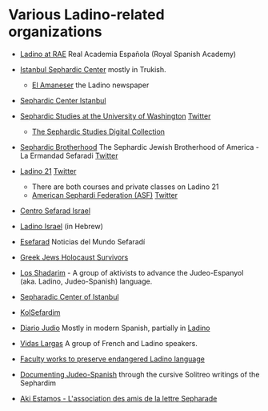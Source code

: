 # Various Ladino-related organizations

* [Ladino at RAE](https://www.rae.es/search/node?keys=ladino&op.x=0&op.y=0) Real Academia Española   (Royal Spanish Academy)

* [Istanbul Sephardic Center](https://istanbulsephardiccenter.com/)  mostly in Trukish.
    * [El Amaneser](https://istanbulsephardiccenter.com/el-amaneser/) the Ladino newspaper
* [Sephardic Center Istanbul](https://sephardiccenter.wordpress.com/)

* [Sephardic Studies at the University of Washington](https://jewishstudies.washington.edu/sephardic-studies/) [Twitter](https://twitter.com/SephardicUW)
    * [The Sephardic Studies Digital Collection](https://content.lib.washington.edu/sephardicweb/index.html)
* [Sephardic Brotherhood](https://www.sephardicbrotherhood.com/) The Sephardic Jewish Brotherhood of America - La Ermandad Sefaradi [Twitter](https://twitter.com/SephardicBrothe)
* [Ladino 21](https://en.ladino21.org/) [Twitter](https://twitter.com/LadinoXXI)
    * There are both courses and private classes on Ladino 21
    * [American Sephardi Federation (ASF)](https://americansephardi.org/) [Twitter](https://twitter.com/AmericanSephard)
* [Centro Sefarad Israel](http://www.casasefarad-israel.es/)
* [Ladino Israel](http://www.ladino-israel.org) (in Hebrew)
* [Esefarad](https://esefarad.com/) Noticias del Mundo Sefaradí
* [Greek Jews Holocaust Survivors](https://greekjewsholocaustsurvivors.art/)
* [Los Shadarim](https://www.shadarim.com/) - A group of aktivists to advance the Judeo-Espanyol (aka. Ladino, Judeo-Spanish) language.
* [Sepharadic Center of Istanbul](https://sefarad.com.tr/en/)
* [KolSefardim](https://www.kolsefardim.net/)
* [Diario Judio](https://diariojudio.com/) Mostly in modern Spanish, partially in [Ladino](https://diariojudio.com/categoria/idioma/djudeo-espanyol/)
* [Vidas Largas](https://sites.google.com/view/vidaslargas/) A group of French and Ladino speakers.
* [Faculty works to preserve endangered Ladino language](https://www.binghamton.edu/news/story/2299/faculty-works-to-preserve-endangered-ladino-language)
* [Documenting Judeo-Spanish](https://documentingjudeospanish.com/) through the cursive Solitreo writings of the Sephardim
* [Aki Estamos - L'association des amis de la lettre Sepharade](https://aki.assoconnect.com/)

